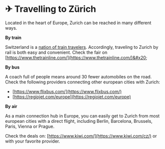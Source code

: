# ✈ Travelling to Zürich

Located in the heart of Europe, Zurich can be reached in many different ways.

**By train**

Switzerland is a [nation of train travelers](https://houseofswitzerland.org/swissstories/history/nation-railway-enthusiasts-history-swiss-railways). Accordingly, traveling to Zurich by rail is both easy and convenient. Check the fair on [https://www.thetrainline.com/](https://www.thetrainline.com/)&#x20;

**By bus**

A coach full of people means around 30 fewer automobiles on the road. Check the following providers connecting other european cities with Zurich:

* [https://www.flixbus.com/](https://www.flixbus.com/)
* [https://regiojet.com/europe](https://regiojet.com/europe)

**By air**

As a main connection hub in Europe, you can easily get to Zurich from most european cities with a direct flight, including Berlin, Barcelona, Brussels, Paris, Vienna or Prague.&#x20;

Check the deals on: [https://www.kiwi.com/](https://www.kiwi.com/cz/) or with your favorite provider.
